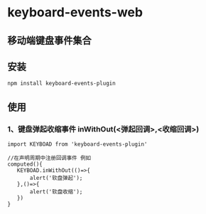 # keyboard-events-web
## 移动端键盘事件集合
## 安装
```
npm install keyboard-events-plugin 
```
## 使用
### 1、键盘弹起收缩事件 inWithOut(<弹起回调>,<收缩回调>)
```
import KEYBOAD from 'keyboard-events-plugin'

//在声明周期中注册回调事件 例如
computed(){
   KEYBOAD.inWithOut(()=>{
       alert('软盘弹起');
   },()=>{
       alert('软盘收缩');
   })
}

```
